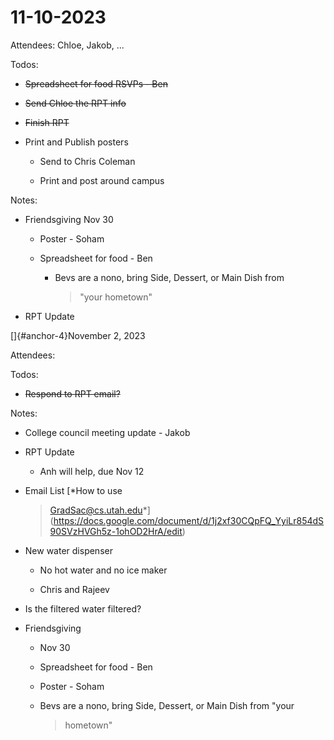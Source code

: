 # 11-10-2023

Attendees: Chloe, Jakob, ...

Todos:

-   ~~Spreadsheet for food RSVPs - Ben~~

-   ~~Send Chloe the RPT info~~

-   ~~Finish RPT~~

-   Print and Publish posters

    -   Send to Chris Coleman

    -   Print and post around campus

Notes:

-   Friendsgiving Nov 30

    -   Poster - Soham

    -   Spreadsheet for food - Ben

        -   Bevs are a nono, bring Side, Dessert, or Main Dish from
            > "your hometown"

-   RPT Update

[]{#anchor-4}November 2, 2023

Attendees:

Todos:

-   ~~Respond to RPT email?~~

Notes:

-   College council meeting update - Jakob

-   RPT Update

    -   Anh will help, due Nov 12

-   Email List [*How to use
    > GradSac@cs.utah.edu*](https://docs.google.com/document/d/1j2xf30CQpFQ_YyiLr854dS90SVzHVGh5z-1ohOD2HrA/edit)

-   New water dispenser

    -   No hot water and no ice maker

    -   Chris and Rajeev

-   Is the filtered water filtered?

-   Friendsgiving

    -   Nov 30

    -   Spreadsheet for food - Ben

    -   Poster - Soham

    -   Bevs are a nono, bring Side, Dessert, or Main Dish from "your
        > hometown"

